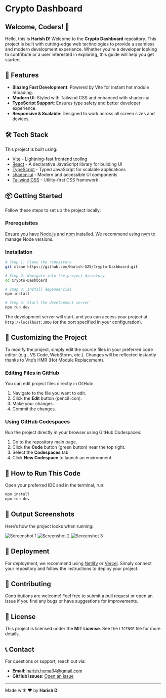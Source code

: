 # Crypto Dashboard

## Welcome, Coders! 👋

Hello, this is **Harish D**! Welcome to the **Crypto Dashboard** repository. This project is built with cutting-edge web technologies to provide a seamless and modern development experience. Whether you're a developer looking to contribute or a user interested in exploring, this guide will help you get started.

## 🚀 Features

- **Blazing Fast Development**: Powered by Vite for instant hot module reloading.
- **Modern UI**: Styled with Tailwind CSS and enhanced with shadcn-ui.
- **TypeScript Support**: Ensures type safety and better developer experience.
- **Responsive & Scalable**: Designed to work across all screen sizes and devices.

## 🛠️ Tech Stack

This project is built using:

- [Vite](https://vitejs.dev/) - Lightning-fast frontend tooling
- [React](https://react.dev/) - A declarative JavaScript library for building UI
- [TypeScript](https://www.typescriptlang.org/) - Typed JavaScript for scalable applications
- [shadcn-ui](https://ui.shadcn.dev/) - Modern and accessible UI components
- [Tailwind CSS](https://tailwindcss.com/) - Utility-first CSS framework

## 📦 Getting Started

Follow these steps to set up the project locally:

### Prerequisites
Ensure you have [Node.js](https://nodejs.org/) and [npm](https://www.npmjs.com/) installed. We recommend using [nvm](https://github.com/nvm-sh/nvm#installing-and-updating) to manage Node versions.

### Installation

```sh
# Step 1: Clone the repository
git clone https://github.com/Harish-D25/Crypto-Dashboard.git

# Step 2: Navigate into the project directory
cd Crypto-Dashboard

# Step 3: Install dependencies
npm install

# Step 4: Start the development server
npm run dev
```

The development server will start, and you can access your project at `http://localhost:3000` (or the port specified in your configuration).

## 🎨 Customizing the Project

To modify the project, simply edit the source files in your preferred code editor (e.g., VS Code, WebStorm, etc.). Changes will be reflected instantly thanks to Vite’s HMR (Hot Module Replacement).

### Editing Files in GitHub

You can edit project files directly in GitHub:

1. Navigate to the file you want to edit.
2. Click the **Edit** button (pencil icon).
3. Make your changes.
4. Commit the changes.

### Using GitHub Codespaces

Run the project directly in your browser using GitHub Codespaces:

1. Go to the repository main page.
2. Click the **Code** button (green button) near the top right.
3. Select the **Codespaces** tab.
4. Click **New Codespace** to launch an environment.

## 🚀 How to Run This Code

Open your preferred IDE and in the terminal, run:
```sh
npm install
npm run dev
```

## 📸 Output Screenshots

Here’s how the project looks when running:

![Screenshot 1](https://github.com/user-attachments/assets/2c7e112d-6d7f-4854-8c57-edb4bd788047)
![Screenshot 2](https://github.com/user-attachments/assets/c5c90404-0cda-46ed-af8e-5e6087202ba4)
![Screenshot 3](https://github.com/user-attachments/assets/0988aa7c-62f0-47db-8efd-8ada5733339f)

## 🚀 Deployment

For deployment, we recommend using [Netlify](https://www.netlify.com/) or [Vercel](https://vercel.com/). Simply connect your repository and follow the instructions to deploy your project.

## 🤝 Contributing

Contributions are welcome! Feel free to submit a pull request or open an issue if you find any bugs or have suggestions for improvements.

## 📄 License

This project is licensed under the **MIT License**. See the `LICENSE` file for more details.

## 📞 Contact

For questions or support, reach out via:
- **Email**: [harish.hema04@gmail.com](mailto:harish.hema04@gmail.com)
- **GitHub Issues**: [Open an issue](https://github.com/Harish-D25/Crypto-Dashboard/issues)

---

Made with ❤️ by **Harish D**

